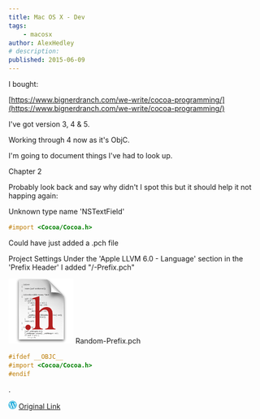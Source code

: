 ```yaml
---
title: Mac OS X - Dev
tags:
    - macosx
author: AlexHedley
# description: 
published: 2015-06-09
---
```


I bought:

[https://www.bignerdranch.com/we-write/cocoa-programming/](https://www.bignerdranch.com/we-write/cocoa-programming/)

I've got version 3, 4 & 5.

Working through 4 now as it's ObjC.

I'm going to document things I've had to look up.

Chapter 2

Probably look back and say why didn't I spot this but it should help it not happing again:

Unknown type name 'NSTextField'

```objectivec
#import <Cocoa/Cocoa.h> 
```

Could have just added a .pch file

Project Settings Under the 'Apple LLVM 6.0 - Language' section in the 'Prefix Header' I added "<PROJECTNAME>/<PROJECTNAME>-Prefix.pch"

![h](images/h.png) Random-Prefix.pch

```objectivec
#ifdef __OBJC__
#import <Cocoa/Cocoa.h>
#endif
```

.

![Wordpress](../images/wordpress.png "Wordpress") [Original Link](https://alexhedley.wordpress.com/2015/06/09/mac-os-x-dev/)
